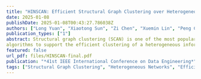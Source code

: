 ```yaml
---
title: "HINSCAN: Efficient Structural Graph Clustering over Heterogeneous Information Networks"
date: 2025-01-08
publishDate: 2025-01-08T00:43:27.786038Z
authors: ["Long Yuan", "Xiaotong Sun", "Zi Chen", "Xuemin Lin", "Peng Chengy", "Longbin Lai"]
publication_types: ["1"]
abstract: Structural graph clustering (SCAN) is one of the most popular graph clustering paradigms, and has attracted plenty of attention recently. Existing solutions assume that the input graphs is homogeneous, i.e., the vertices are of the same type. However, in many real applications, such as bibliographic networks and knowledge graphs, the input graphs is heterogeneous information networks which consist of multi-typed and interconnected objects, which makes SCAN cannot be applied to cluster. Therefore, in this paper, we study the SCAN problem over heterogeneous information networks. Based on the concept of meta-path, we propose two new structural graph clustering models first. Following these two new models, we design new
algorithms to support the efficient clustering of a heterogeneous information network. We conduct extensive experiments on six real heterogeneous information networks, and the results demonstrate the effectiveness of our new models and the efficiency of our proposed clustering algorithms.
featured: false
url_pdf: files/HINSCAN-final.pdf
publication: "*41st IEEE International Conference on Data Engineering*"
tags: ["Structural Graph Clustering", "Heterogeneous Networks", "Efficiency"]
---
```


